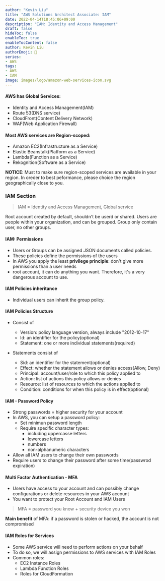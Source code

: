 ```yaml
---
author: "Kevin Liu"
title: "AWS Solutions Architect Associate: IAM"
date: 2022-04-14T18:45:06+09:00
description: "IAM: Identity and Access Management"
draft: false
hideToc: false
enableToc: true
enableTocContent: false
author: Kevin Liu
authorEmoji: 👻
series:
- AWS
tags: 
- AWS
- IAM
image: images/logo/amazon-web-services-icon.svg
---
```

#### AWS has Global Services:
- Identity and Access Management(IAM)
- Route 53(DNS service)
- CloudFront(Content Delivery Network)
- WAF(Web Application Firewall)
#### Most AWS services are Region-scoped:
- Amazon EC2(Infrastructure as a Service)
- Elastic Beanstalk(Platform as a Service)
- Lambda(Function as a Service)
- Rekognition(Software as a Service)

**NOTICE**: Must to make sure region-scoped services are available in your region. In oreder to best peformance, please choice the region geographically close to you.

### IAM Section
>IAM = Identity and Access Management, Global service

Root account created by default, shouldn't be userd or shared.
Users are people within your organization, and can be grouped.
Group only contain user, no other groups.

#### IAM: Permissions
- Users or Groups can be assigned JSON documents called policies. 
- These policies define the permissions of the users
- In AWS you apply the least **privilege principle**: don't give more permissions than a user needs
- root account, it can do anything you want. Therefore, it's a very dangerous account to use.

#### IAM Policies inheritance
- Individual users can inherit the group policy.

#### IAM Policies Structure
+ Consist of 
    + Version: policy language version, always include "2012-10-17"
    + Id: an identifier for the policy(optional)
    + Statement: one or more individual statements(required)

+ Statements consist of
    + Sid: an identifier for the statement(optional)
    + Effect: whether the statement allows or denies access(Allow, Deny)
    + Principal: account/user/role to which this policy applied to
    + Action: list of actions this policy allows or denies
    + Resource: list of resources to which the actions applied to
    + Condition: conditions for when this policy is in effect(optional)

#### IAM - Password Policy
+ Strong passwords = higher security for your account
+ In AWS, you can setup a password policy:
    + Set minimun password length
    + Require specific character types:
        + including uppercasse letters
        + lowercase letters
        + numbers
        + non-alphanumeric characters
+ Allow all IAM users to change their own passwords
+ Require users to change their password after some time(passwrod expiration)

#### Multi Factor Authentication - MFA
+ Users have access to your account and can possibly change configurations or delete resources in your AWS account
+ You want to protect your Root Account and IAM Users
> MFA = password you know + security device you won

**Main benefit** of MFA:
if a password is stolen or hacked, the account is not compromised 

#### IAM Roles for Services
+ Some AWS service wiil need to perform actions on your behalf
+ To do so, we will assign permissions to AWS services with IAM Roles
+ Common roles:
    + EC2 Instance Roles
    + Lambda Function Roles
    + Roles for CloudFormation





